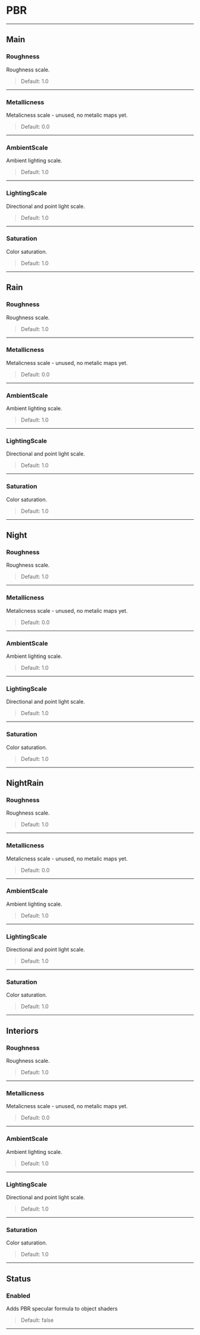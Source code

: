 # PBR

---

## Main

### Roughness

Roughness scale.

>Default: 1.0

---

### Metallicness

Metalicness scale - unused, no metalic maps yet.

>Default: 0.0

---

### AmbientScale

Ambient lighting scale.

>Default: 1.0

---

### LightingScale

Directional and point light scale.

>Default: 1.0

---

### Saturation

Color saturation.

>Default: 1.0

---

## Rain

### Roughness

Roughness scale.

>Default: 1.0

---

### Metallicness

Metalicness scale - unused, no metalic maps yet.

>Default: 0.0

---

### AmbientScale

Ambient lighting scale.

>Default: 1.0

---

### LightingScale

Directional and point light scale.

>Default: 1.0

---

### Saturation

Color saturation.

>Default: 1.0

---

## Night

### Roughness

Roughness scale.

>Default: 1.0

---

### Metallicness

Metalicness scale - unused, no metalic maps yet.

>Default: 0.0

---

### AmbientScale

Ambient lighting scale.

>Default: 1.0

---

### LightingScale

Directional and point light scale.

>Default: 1.0

---

### Saturation

Color saturation.

>Default: 1.0

---

## NightRain

### Roughness

Roughness scale.

>Default: 1.0

---

### Metallicness

Metalicness scale - unused, no metalic maps yet.

>Default: 0.0

---

### AmbientScale

Ambient lighting scale.

>Default: 1.0

---

### LightingScale

Directional and point light scale.

>Default: 1.0

---

### Saturation

Color saturation.

>Default: 1.0

---

## Interiors

### Roughness

Roughness scale.

>Default: 1.0

---

### Metallicness

Metalicness scale - unused, no metalic maps yet.

>Default: 0.0

---

### AmbientScale

Ambient lighting scale.

>Default: 1.0

---

### LightingScale

Directional and point light scale.

>Default: 1.0

---

### Saturation

Color saturation.

>Default: 1.0

---

## Status

### Enabled

Adds PBR specular formula to object shaders

>Default: false

---

